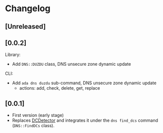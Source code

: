 # Changelog

## [Unreleased]

## [0.0.2]

Library:

- Add `DNS::DUZDU` class, DNS unsecure zone dynamic update

CLI:

- Add `ada dns duzdu` sub-command, DNS unsecure zone dynamic update
  - actions: add, check, delete, get, replace

## [0.0.1]

- First version (early stage)
- Replaces [DCDetector](https://github.com/noraj/DCDetector) and integrates it under the `dns find_dcs` command (`DNS::FindDCs` class).
